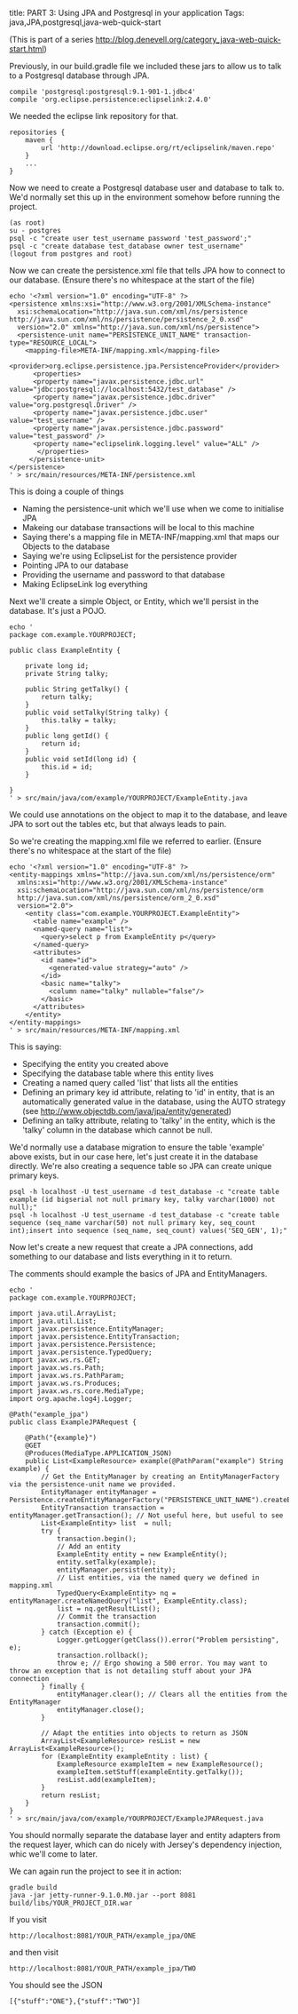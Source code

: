 title: PART 3: Using JPA and Postgresql in your application
Tags: java,JPA,postgresql,java-web-quick-start

(This is part of a series http://blog.denevell.org/category_java-web-quick-start.html)

Previously, in our build.gradle file we included these jars to allow us to talk to a Postgresql database through JPA.

    compile 'postgresql:postgresql:9.1-901-1.jdbc4'
    compile 'org.eclipse.persistence:eclipselink:2.4.0'
    
We needed the eclipse link repository for that.

    repositories {
        maven {
            url 'http://download.eclipse.org/rt/eclipselink/maven.repo'
        }
        ...
    }

Now we need to create a Postgresql database user and database to talk to. We'd normally set this up in the environment somehow before running the project.

    (as root)
    su - postgres
    psql -c "create user test_username password 'test_password';"
    psql -c "create database test_database owner test_username"
    (logout from postgres and root)
    
Now we can create the persistence.xml file that tells JPA how to connect to our database. (Ensure there's no whitespace at the start of the file)

    echo '<?xml version="1.0" encoding="UTF-8" ?>
    <persistence xmlns:xsi="http://www.w3.org/2001/XMLSchema-instance"
      xsi:schemaLocation="http://java.sun.com/xml/ns/persistence http://java.sun.com/xml/ns/persistence/persistence_2_0.xsd"
      version="2.0" xmlns="http://java.sun.com/xml/ns/persistence">
      <persistence-unit name="PERSISTENCE_UNIT_NAME" transaction-type="RESOURCE_LOCAL">
        <mapping-file>META-INF/mapping.xml</mapping-file>
        <provider>org.eclipse.persistence.jpa.PersistenceProvider</provider>
          <properties>
          <property name="javax.persistence.jdbc.url" value="jdbc:postgresql://localhost:5432/test_database" />
          <property name="javax.persistence.jdbc.driver" value="org.postgresql.Driver" />
          <property name="javax.persistence.jdbc.user" value="test_username" />
          <property name="javax.persistence.jdbc.password" value="test_password" />
          <property name="eclipselink.logging.level" value="ALL" />
    	   </properties>
    	 </persistence-unit>
    </persistence>
    ' > src/main/resources/META-INF/persistence.xml
    
This is doing a couple of things

* Naming the persistence-unit which we'll use when we come to initialise JPA
* Makeing our database transactions will be local to this machine
* Saying there's a mapping file in META-INF/mapping.xml that maps our Objects to the database
* Saying we're using EclipseList for the persistence provider
* Pointing JPA to our database
* Providing the username and password to that database
* Making EclipseLink log everything

Next we'll create a simple Object, or Entity, which we'll persist in the database. It's just a POJO.

    echo '
    package com.example.YOURPROJECT;
    
    public class ExampleEntity {
    	
    	private long id; 
    	private String talky;
    
    	public String getTalky() {
    		return talky;
    	}
    	public void setTalky(String talky) {
    		this.talky = talky;
    	}
    	public long getId() {
    		return id;
    	}
    	public void setId(long id) {
    		this.id = id;
    	}
    
    }
    ' > src/main/java/com/example/YOURPROJECT/ExampleEntity.java
    
We could use annotations on the object to map it to the database, and leave JPA to sort out the tables etc, but that always leads to pain.

So we're creating the mapping.xml file we referred to earlier. (Ensure there's no whitespace at the start of the file)

    echo '<?xml version="1.0" encoding="UTF-8" ?>
    <entity-mappings xmlns="http://java.sun.com/xml/ns/persistence/orm"
      xmlns:xsi="http://www.w3.org/2001/XMLSchema-instance"
      xsi:schemaLocation="http://java.sun.com/xml/ns/persistence/orm    
      http://java.sun.com/xml/ns/persistence/orm_2_0.xsd"
      version="2.0">
        <entity class="com.example.YOURPROJECT.ExampleEntity"> 
          <table name="example" />
          <named-query name="list">
            <query>select p from ExampleEntity p</query>
          </named-query>       
          <attributes>
            <id name="id">
              <generated-value strategy="auto" />
            </id>
            <basic name="talky">
              <column name="talky" nullable="false"/>
            </basic>
          </attributes>
        </entity>    
    </entity-mappings>
    ' > src/main/resources/META-INF/mapping.xml
    
This is saying:

* Specifying the entity you created above
* Specifying the database table where this entity lives
* Creating a named query called 'list' that lists all the entities
* Defining an primary key id attribute, relating to 'id' in entity, that is an automatically generated value in the database, using the AUTO strategy (see http://www.objectdb.com/java/jpa/entity/generated)
* Defining an talky attribute, relating to 'talky' in the entity, which is the 'talky' column in the database which cannot be null.

We'd normally use a database migration to ensure the table 'example' above exists, but in our case here, let's just create it in the database directly. We're also creating a sequence table so JPA can create unique primary keys.

    psql -h localhost -U test_username -d test_database -c "create table example (id bigserial not null primary key, talky varchar(1000) not null);"
    psql -h localhost -U test_username -d test_database -c "create table sequence (seq_name varchar(50) not null primary key, seq_count int);insert into sequence (seq_name, seq_count) values('SEQ_GEN', 1);"    
    
Now let's create a new request that create a JPA connections, add something to our database and lists everything in it to return.

The comments should example the basics of JPA and EntityManagers.

    echo '
    package com.example.YOURPROJECT;
    
    import java.util.ArrayList;
    import java.util.List;
    import javax.persistence.EntityManager;
    import javax.persistence.EntityTransaction;
    import javax.persistence.Persistence;
    import javax.persistence.TypedQuery;
    import javax.ws.rs.GET;
    import javax.ws.rs.Path;
    import javax.ws.rs.PathParam;
    import javax.ws.rs.Produces;
    import javax.ws.rs.core.MediaType;
    import org.apache.log4j.Logger;
    
    @Path("example_jpa")
    public class ExampleJPARequest {
    
    	@Path("{example}")
    	@GET
    	@Produces(MediaType.APPLICATION_JSON)
    	public List<ExampleResource> example(@PathParam("example") String example) {
    		// Get the EntityManager by creating an EntityManagerFactory via the persistence-unit name we provided.
    		EntityManager entityManager = Persistence.createEntityManagerFactory("PERSISTENCE_UNIT_NAME").createEntityManager();
    		EntityTransaction transaction = entityManager.getTransaction(); // Not useful here, but useful to see
    		List<ExampleEntity> list  = null;
    		try {
    			transaction.begin();
    			// Add an entity
    			ExampleEntity entity = new ExampleEntity();
    			entity.setTalky(example);
    			entityManager.persist(entity);
    			// List entities, via the named query we defined in mapping.xml
    			TypedQuery<ExampleEntity> nq = entityManager.createNamedQuery("list", ExampleEntity.class);
    			list = nq.getResultList();
    			// Commit the transaction
    			transaction.commit();
    		} catch (Exception e) {
    			Logger.getLogger(getClass()).error("Problem persisting", e);
    			transaction.rollback();
    			throw e; // Ergo showing a 500 error. You may want to throw an exception that is not detailing stuff about your JPA connection
    		} finally {
    			entityManager.clear(); // Clears all the entities from the EntityManager
    			entityManager.close();
    		}
    		
    		// Adapt the entities into objects to return as JSON
    		ArrayList<ExampleResource> resList = new ArrayList<ExampleResource>();
    		for (ExampleEntity exampleEntity : list) {
    			ExampleResource exampleItem = new ExampleResource();
    			exampleItem.setStuff(exampleEntity.getTalky());
    			resList.add(exampleItem);
    		}
    		return resList;
    	}
    }
    ' > src/main/java/com/example/YOURPROJECT/ExampleJPARequest.java
    
You should normally separate the database layer and entity adapters from the request layer, which can do nicely with Jersey's dependency injection, whic we'll come to later.

We can again run the project to see it in action:

    gradle build
    java -jar jetty-runner-9.1.0.M0.jar --port 8081 build/libs/YOUR_PROJECT_DIR.war
    
If you visit 
    
    http://localhost:8081/YOUR_PATH/example_jpa/ONE
    
and then visit
    
    http://localhost:8081/YOUR_PATH/example_jpa/TWO

You should see the JSON

    [{"stuff":"ONE"},{"stuff":"TWO"}]
